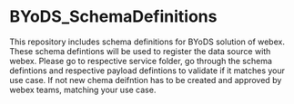 # BYoDS_SchemaDefinitions
This repository includes schema definitions for BYoDS solution of webex.
These schema defintions will be used to register the data source with webex.
Please go to respective service folder, go through the schema defintions and respective payload defintions to validate if it matches your use case. If not new chema deifntion has to be created and approved by webex teams, matching your use case.
